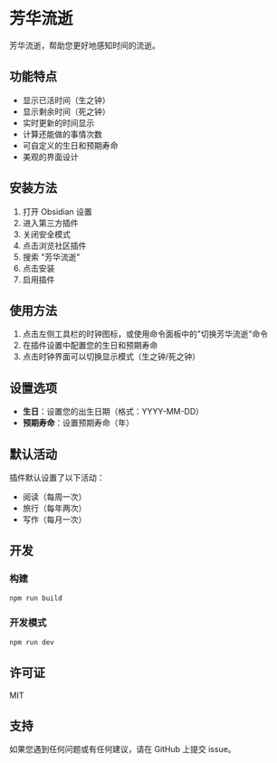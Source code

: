 # 芳华流逝

芳华流逝，帮助您更好地感知时间的流逝。

## 功能特点

- 显示已活时间（生之钟）
- 显示剩余时间（死之钟）
- 实时更新的时间显示
- 计算还能做的事情次数
- 可自定义的生日和预期寿命
- 美观的界面设计

## 安装方法

1. 打开 Obsidian 设置
2. 进入第三方插件
3. 关闭安全模式
4. 点击浏览社区插件
5. 搜索 "芳华流逝"
6. 点击安装
7. 启用插件

## 使用方法

1. 点击左侧工具栏的时钟图标，或使用命令面板中的"切换芳华流逝"命令
2. 在插件设置中配置您的生日和预期寿命
3. 点击时钟界面可以切换显示模式（生之钟/死之钟）

## 设置选项

- **生日**：设置您的出生日期（格式：YYYY-MM-DD）
- **预期寿命**：设置预期寿命（年）

## 默认活动

插件默认设置了以下活动：
- 阅读（每周一次）
- 旅行（每年两次）
- 写作（每月一次）

## 开发

### 构建

```bash
npm run build
```

### 开发模式

```bash
npm run dev
```

## 许可证

MIT

## 支持

如果您遇到任何问题或有任何建议，请在 GitHub 上提交 issue。
